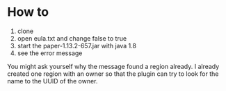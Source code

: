 # How to
1. clone
2. open eula.txt and change false to true
3. start the paper-1.13.2-657.jar with java 1.8
4. see the error message

You might ask yourself why the message found a region already. I already created one region with an owner so that the
plugin can try to look for the name to the UUID of the owner.